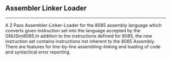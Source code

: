 Assembler Linker Loader
------------------------
------------------------

A 2 Pass Assembler-Linker-Loader for the 8085 assembly language which converts given instruction set into the language accepted by the GNUSim8085.In addition to the instructions defined for 8085, the new instruction set contains instructions not inherent to the 8085 Assembly. There are features for line-by-line assembling-linking and loading of code and syntactical error reporting.

